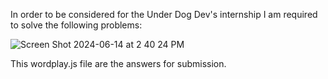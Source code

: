 In order to be considered for the Under Dog Dev's internship I am required to solve the following problems:

![Screen Shot 2024-06-14 at 2 40 24 PM](https://github.com/MonetCarriere/WordPlay/assets/52170550/32ebcfd0-99f2-416c-a2cc-1ea5fdef565f)

This wordplay.js file are the answers for submission. 
